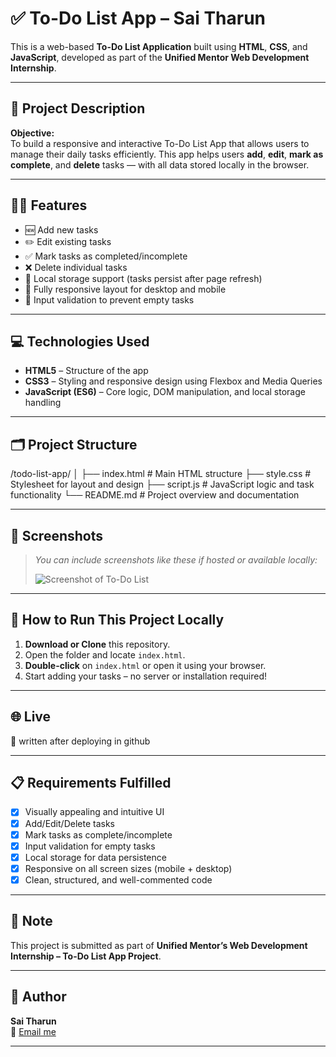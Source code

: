 # ✅ To-Do List App – Sai Tharun

This is a web-based **To-Do List Application** built using **HTML**, **CSS**, and **JavaScript**, developed as part of the **Unified Mentor Web Development Internship**.

---

## 📌 Project Description

**Objective:**  
To build a responsive and interactive To-Do List App that allows users to manage their daily tasks efficiently. This app helps users **add**, **edit**, **mark as complete**, and **delete** tasks — with all data stored locally in the browser.

---

## 🧑‍💻 Features

- 🆕 Add new tasks
- ✏️ Edit existing tasks
- ✅ Mark tasks as completed/incomplete
- ❌ Delete individual tasks
- 💾 Local storage support (tasks persist after page refresh)
- 📱 Fully responsive layout for desktop and mobile
- 🚫 Input validation to prevent empty tasks

---

## 💻 Technologies Used

- **HTML5** – Structure of the app
- **CSS3** – Styling and responsive design using Flexbox and Media Queries
- **JavaScript (ES6)** – Core logic, DOM manipulation, and local storage handling

---

## 🗂️ Project Structure

/todo-list-app/
│
├── index.html # Main HTML structure
├── style.css # Stylesheet for layout and design
├── script.js # JavaScript logic and task functionality
└── README.md # Project overview and documentation

---

## 📸 Screenshots

> *You can include screenshots like these if hosted or available locally:*
>
> ![Screenshot of To-Do List](images/projectimage.png")

---

## 🚀 How to Run This Project Locally

1. **Download or Clone** this repository.
2. Open the folder and locate `index.html`.
3. **Double-click** on `index.html` or open it using your browser.
4. Start adding your tasks – no server or installation required!

---

## 🌐 Live 

🔗 written after deploying in github

---

## 📋 Requirements Fulfilled

- [x] Visually appealing and intuitive UI
- [x] Add/Edit/Delete tasks
- [x] Mark tasks as complete/incomplete
- [x] Input validation for empty tasks
- [x] Local storage for data persistence
- [x] Responsive on all screen sizes (mobile + desktop)
- [x] Clean, structured, and well-commented code

---

## 📌 Note

This project is submitted as part of **Unified Mentor’s Web Development Internship – To-Do List App Project**.

---

## 👤 Author

**Sai Tharun**  
📧 [Email me](mailto:saitharun6473@gmail.com)

---
